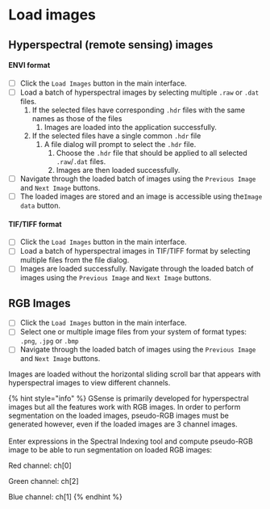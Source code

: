 # Load images

## Hyperspectral (remote sensing) images

#### ENVI format

* [ ] Click the `Load Images` button in the main interface.
* [ ] Load a batch of hyperspectral images by selecting multiple `.raw` or `.dat` files.
  1. If the selected files have corresponding `.hdr` files with the same names as those of the files
     1. Images are loaded into the application successfully.
  2. If the selected files have a single common `.hdr` file
     1. A file dialog will prompt to select the `.hdr` file.
        1. Choose the `.hdr` file that should be applied to all selected `.raw`/`.dat` files.
        2. Images are then loaded successfully.
* [ ] Navigate through the loaded batch of images using the `Previous Image` and `Next Image` buttons.
* [ ] The loaded images are stored and an image is accessible using the`Image data` button.

#### TIF/TIFF format

* [ ] Click the `Load Images` button in the main interface.
* [ ] Load a batch of hyperspectral images in TIF/TIFF format by selecting multiple files from the file dialog.
* [ ] Images are loaded successfully. Navigate through the loaded batch of images using the `Previous Image` and `Next Image` buttons.

## RGB Images

* [ ] Click the `Load Images` button in the main interface.
* [ ] Select one or multiple image files from your system of format types: `.png`, `.jpg` or `.bmp`
* [ ] Navigate through the loaded batch of images using the `Previous Image` and `Next Image` buttons.

Images are loaded without the horizontal sliding scroll bar that appears with hyperspectral images to view different channels.&#x20;

{% hint style="info" %}
GSense is primarily developed for hyperspectral images but all the features work with RGB images. In order to perform segmentation on the loaded images, pseudo-RGB images must be generated however, even if the loaded images are 3 channel images. \
\
Enter expressions in the Spectral Indexing tool and compute pseudo-RGB image to be able to run segmentation on loaded RGB images:

Red channel: ch\[0]

Green channel: ch\[2]

Blue channel: ch\[1]
{% endhint %}
